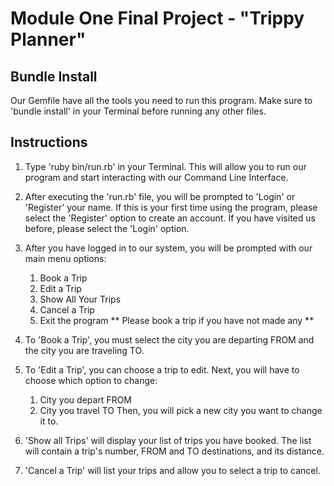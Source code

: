 Module One Final Project - "Trippy Planner"
===========================================

## Bundle Install ##

Our Gemfile have all the tools you need to run this program.
Make sure to 'bundle install' in your Terminal before running any other files. 

## Instructions ##

1. Type 'ruby bin/run.rb' in your Terminal. This will allow you to run our program and start interacting with our Command Line Interface. 

2. After executing the 'run.rb' file, you will be prompted to 'Login' or 'Register' your name. If this is your first time using the program, please select the 'Register' option to create an account. If you have visited us before, please select the 'Login' option. 

3. After you have logged in to our system, you will be prompted with our main menu options:
    1) Book a Trip
    2) Edit a Trip
    3) Show All Your Trips
    4) Cancel a Trip
    5) Exit the program
** Please book a trip if you have not made any **

4. To 'Book a Trip', you must select the city you are departing FROM and the city you are traveling TO.

5. To 'Edit a Trip', you can choose a trip to edit. Next, you will have to choose which option to change:
    1) City you depart FROM
    2) City you travel TO
Then, you will pick a new city you want to change it to.

6. 'Show all Trips' will display your list of trips you have booked. The list will contain a trip's number, FROM and TO destinations, and its distance.

7. 'Cancel a Trip' will list your trips and allow you to select a trip to cancel.
